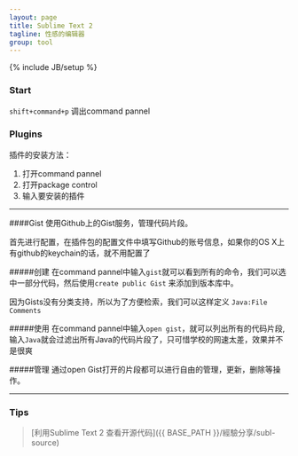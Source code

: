 ```yaml
---
layout: page
title: Sublime Text 2
tagline: 性感的编辑器
group: tool
---
```

{% include JB/setup %}


### Start

`shift+command+p` 调出command pannel

### Plugins

插件的安装方法：

1. 打开command pannel
2. 打开package control
3. 输入要安装的插件


-----------
####Gist
使用Github上的Gist服务，管理代码片段。

首先进行配置，在插件包的配置文件中填写Github的账号信息，如果你的OS X上有github的keychain的话，就不用配置了

#####创建
在command pannel中输入`gist`就可以看到所有的命令，我们可以选中一部分代码，然后使用`create public Gist` 来添加到版本库中。

因为Gists没有分类支持，所以为了方便检索，我们可以这样定义 `Java:File Comments`

#####使用
在command pannel中输入`open gist`，就可以列出所有的代码片段,输入`Java`就会过滤出所有Java的代码片段了，只可惜学校的网速太差，效果并不是很爽

#####管理
通过open Gist打开的片段都可以进行自由的管理，更新，删除等操作。

------------

### Tips

> [利用Sublime Text 2 查看开源代码]({{ BASE_PATH }}/經驗分享/subl-source) 



